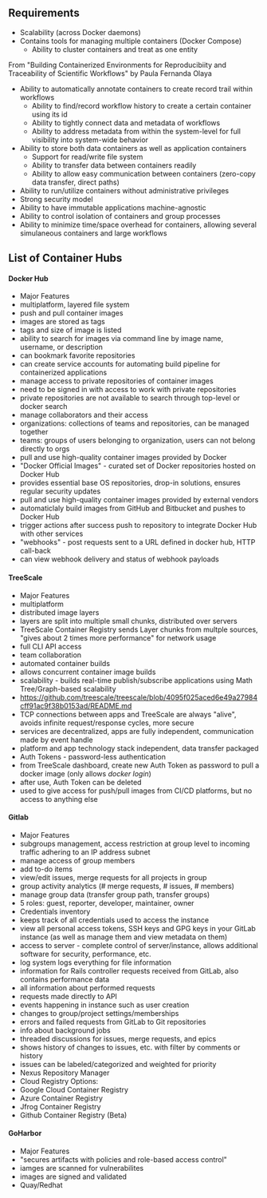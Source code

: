 ## Requirements
* Scalability (across Docker daemons)
* Contains tools for managing multiple containers (Docker Compose)
  * Ability to cluster containers and treat as one entity

From "Building Containerized Environments for Reproducibiity and Traceability of Scientific Workflows" by Paula Fernanda Olaya
* Ability to automatically annotate containers to create record trail within workflows
  * Ability to find/record workflow history to create a certain container using its id
  * Ability to tightly connect data and metadata of workflows
  * Ability to address metadata from within the system-level for full visibility into system-wide behavior
* Ability to store both data containers as well as application containers
  * Support for read/write file system
  * Ability to transfer data between containers readily
  * Ability to allow easy communication between containers (zero-copy data transfer, direct paths)
* Ability to run/utilize containers without administrative privileges
* Strong security model
* Ability to have immutable applications machine-agnostic
* Ability to control isolation of containers and group processes
* Ability to minimize time/space overhead for containers, allowing several simulaneous containers and large workflows

## List of Container Hubs
#### Docker Hub
* Major Features
 * multiplatform, layered file system
 * push and pull container images
  * images are stored as tags
  * tags and size of image is listed
  * ability to search for images via command line by image name, username, or description
  * can bookmark favorite repositories
  * can create service accounts for automating build pipeline for containerized applications
 * manage access to private repositories of container images
  * need to be signed in with access to work with private repositories
  * private repositories are not available to search through top-level or docker search
  * manage collaborators and their access
  * organizations: collections of teams and repositories, can be managed together
   * teams: groups of users belonging to organization, users can not belong directly to orgs
 * pull and use high-quality container images provided by Docker
  * "Docker Official Images" - curated set of Docker repositories hosted on Docker Hub
   * provides essential base OS repositories, drop-in solutions, ensures regular security updates
 * pull and use high-quality container images provided by external vendors
 * automaticlaly build images from GitHub and Bitbucket and pushes to Docker Hub
 * trigger actions after success push to repository to integrate Docker Hub with other services
  * "webhooks" - post requests sent to a URL defined in docker hub, HTTP call-back
  * can view webhook delivery and status of webhook payloads
#### TreeScale
* Major Features
 * multiplatform 
 * distributed image layers
  * layers are split into multiple small chunks, distributed over servers
  * TreeScale Container Registry sends Layer chunks from multple sources, "gives about 2 times more performance" for network usage
 * full CLI API access
 * team collaboration
 * automated container builds
  * allows concurrent container image builds 
 * scalability - builds real-time publish/subscribe applications using Math Tree/Graph-based scalability
  * https://github.com/treescale/treescale/blob/4095f025aced6e49a27984cff91ac9f38b0153ad/README.md
  * TCP connections between apps and TreeScale are always "alive", avoids infinite request/response cycles, more secure
  * services are decentralized, apps are fully independent, communication made by event handle
  * platform and app technology stack independent, data transfer packaged 
 * Auth Tokens - password-less authentication
  * from TreeScale dashboard, create new Auth Token as password to pull a docker image (only allows *docker login*)
  * after use, Auth Token can be deleted
  * used to give access for push/pull images from CI/CD platforms, but no access to anything else
#### Gitlab
* Major Features
 * subgroups management, access restriction at group level to incoming traffic adhering to an IP address subnet
  * manage access of group members
  * add to-do items
  * view/edit issues, merge requests for all projects in group
  * group activity analytics (# merge requests, # issues, # members)
  * manage group data (transfer group path, transfer groups) 
  * 5 roles: guest, reporter, developer, maintainer, owner
 * Credentials inventory
  * keeps track of all credentials used to access the instance
  * view all personal access tokens, SSH keys and GPG keys in your GitLab instance (as well as manage them and view metadata on them) 
 * access to server - complete control of server/instance, allows additional software for security, performance, etc.
  * log system logs everything for file information
   *  information for Rails controller requests received from GitLab, also contains performance data
   *  all information about performed requests
   *  requests made directly to API
   *  events happening in instance such as user creation
   *  changes to group/project settings/memberships
   *  errors and failed requests from GitLab to Git repositories
   *  info about background jobs
 * threaded discussions for issues, merge requests, and epics
 * shows history of changes to issues, etc. with filter by comments or history
 * issues can be labeled/categorized and weighted for priority
* Nexus Repository Manager
* Cloud Registry Options:
 * Google Cloud Container Registry
 * Azure Container Registry 
* Jfrog Container Registry
* Github Container Registry (Beta)
#### GoHarbor
* Major Features
 * "secures artifacts with policies and role-based access control"
 * iamges are scanned for vulnerabilites
 * images are signed and validated
* Quay/Redhat
